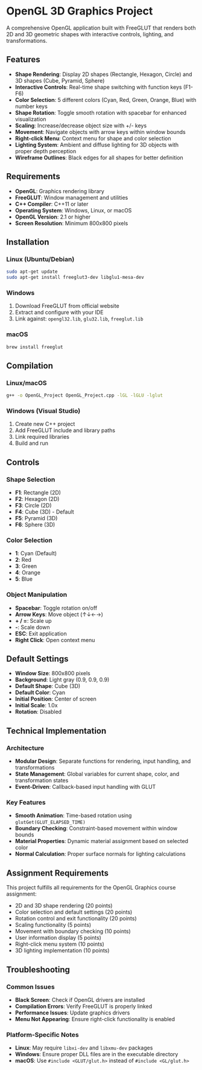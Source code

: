 # OpenGL 3D Graphics Project
A comprehensive OpenGL application built with FreeGLUT that renders both 2D and 3D geometric shapes with interactive controls, lighting, and transformations.

## Features
- **Shape Rendering**: Display 2D shapes (Rectangle, Hexagon, Circle) and 3D shapes (Cube, Pyramid, Sphere)
- **Interactive Controls**: Real-time shape switching with function keys (F1-F6)
- **Color Selection**: 5 different colors (Cyan, Red, Green, Orange, Blue) with number keys
- **Shape Rotation**: Toggle smooth rotation with spacebar for enhanced visualization
- **Scaling**: Increase/decrease object size with +/- keys
- **Movement**: Navigate objects with arrow keys within window bounds
- **Right-click Menu**: Context menu for shape and color selection
- **Lighting System**: Ambient and diffuse lighting for 3D objects with proper depth perception
- **Wireframe Outlines**: Black edges for all shapes for better definition

## Requirements
- **OpenGL**: Graphics rendering library
- **FreeGLUT**: Window management and utilities
- **C++ Compiler**: C++11 or later
- **Operating System**: Windows, Linux, or macOS
- **OpenGL Version**: 2.1 or higher
- **Screen Resolution**: Minimum 800x800 pixels

## Installation
### Linux (Ubuntu/Debian)
```bash
sudo apt-get update
sudo apt-get install freeglut3-dev libglu1-mesa-dev
```

### Windows
1. Download FreeGLUT from official website
2. Extract and configure with your IDE
3. Link against: `opengl32.lib`, `glu32.lib`, `freeglut.lib`

### macOS
```bash
brew install freeglut
```

## Compilation
### Linux/macOS
```bash
g++ -o OpenGL_Project OpenGL_Project.cpp -lGL -lGLU -lglut
```

### Windows (Visual Studio)
1. Create new C++ project
2. Add FreeGLUT include and library paths
3. Link required libraries
4. Build and run

## Controls
### Shape Selection
- **F1**: Rectangle (2D)
- **F2**: Hexagon (2D)
- **F3**: Circle (2D)
- **F4**: Cube (3D) - Default
- **F5**: Pyramid (3D)
- **F6**: Sphere (3D)

### Color Selection
- **1**: Cyan (Default)
- **2**: Red
- **3**: Green
- **4**: Orange
- **5**: Blue

### Object Manipulation
- **Spacebar**: Toggle rotation on/off
- **Arrow Keys**: Move object (↑↓←→)
- **+ / =**: Scale up
- **-**: Scale down
- **ESC**: Exit application
- **Right Click**: Open context menu

## Default Settings
- **Window Size**: 800x800 pixels
- **Background**: Light gray (0.9, 0.9, 0.9)
- **Default Shape**: Cube (3D)
- **Default Color**: Cyan
- **Initial Position**: Center of screen
- **Initial Scale**: 1.0x
- **Rotation**: Disabled

## Technical Implementation
### Architecture
- **Modular Design**: Separate functions for rendering, input handling, and transformations
- **State Management**: Global variables for current shape, color, and transformation states
- **Event-Driven**: Callback-based input handling with GLUT

### Key Features
- **Smooth Animation**: Time-based rotation using `glutGet(GLUT_ELAPSED_TIME)`
- **Boundary Checking**: Constraint-based movement within window bounds
- **Material Properties**: Dynamic material assignment based on selected color
- **Normal Calculation**: Proper surface normals for lighting calculations

## Assignment Requirements
This project fulfills all requirements for the OpenGL Graphics course assignment:
- 2D and 3D shape rendering (20 points)
- Color selection and default settings (20 points)
- Rotation control and exit functionality (20 points)
- Scaling functionality (5 points)
- Movement with boundary checking (10 points)
- User information display (5 points)
- Right-click menu system (10 points)
- 3D lighting implementation (10 points)

## Troubleshooting
### Common Issues
- **Black Screen**: Check if OpenGL drivers are installed
- **Compilation Errors**: Verify FreeGLUT is properly linked
- **Performance Issues**: Update graphics drivers
- **Menu Not Appearing**: Ensure right-click functionality is enabled

### Platform-Specific Notes
- **Linux**: May require `libxi-dev` and `libxmu-dev` packages
- **Windows**: Ensure proper DLL files are in the executable directory
- **macOS**: Use `#include <GLUT/glut.h>` instead of `#include <GL/glut.h>`

